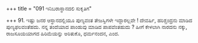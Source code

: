 +++
title = "091 ಇನಿಬರಾಸ್ಥಾನದಲಿ ಸುಕೃತಿಗ"

+++
91. ಇಷ್ಟು ಜನರ ಆಸ್ಥಾನದಲ್ಲಿಯೂ ಪುಣ್ಯವಂತ ತೇಜಸ್ವಿಗಳೇ ಇದ್ದಾರಲ್ಲವೇ ! ದೇವರ್ಷಿ, ಹರಿಶ್ಚಂದ್ರನು ಮಾಡಿದ ಪುಣ್ಯಫಲವಂತೆಹದು. ನನ್ನ ತಂದೆಯಾದ ಪಾಂಡುವು ಮಾಡಿದ ಪಾಪವೆಂತಹುದು ? ಹೀಗೆ ಕೇಳಲಾಗಿ ನಾರದನು ನಕ್ಕು, ರಾಜಸೂಯಯಾಗದ ಹಿರಿಮೆಯನ್ನು ಅರಿತುಕೊ, ಧರ್ಮನಂದನ, ಎಂದ.